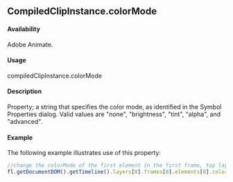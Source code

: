## CompiledClipInstance.colorMode

#### Availability

Adobe Animate.

#### Usage

compiledClipInstance.colorMode

#### Description

Property; a string that specifies the color mode, as identified in the Symbol Properties dialog. Valid values are "none", "brightness", "tint", "alpha", and "advanced".

#### Example

The following example illustrates use of this property:
```javascript
//change the colorMode of the first element in the first frame, top layer
fl.getDocumentDOM().getTimeline().layers[0].frames[0].elements[0].colorMode = 'advanced';

```